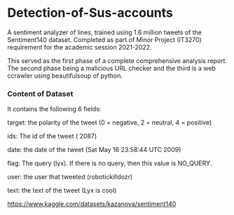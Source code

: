 # Detection-of-Sus-accounts
A sentiment analyzer of lines, trained using 1.6 million tweets of the Sentiment140 dataset. Completed as part of Minor Project (IT3270) requirement for the academic session 2021-2022.

This served as the first phase of a complete comprehensive analysis report. The second phase being a malicious URL checker and the third is a web ccrawler using beautifulsoup of python.

### Content of Dataset

It contains the following 6 fields:

target: the polarity of the tweet (0 = negative, 2 = neutral, 4 = positive)

ids: The id of the tweet ( 2087)

date: the date of the tweet (Sat May 16 23:58:44 UTC 2009)

flag: The query (lyx). If there is no query, then this value is NO_QUERY.

user: the user that tweeted (robotickilldozr)

text: the text of the tweet (Lyx is cool)

https://www.kaggle.com/datasets/kazanova/sentiment140
